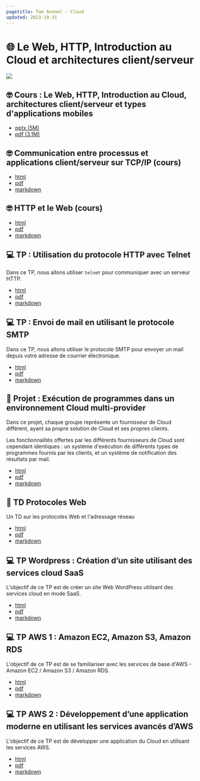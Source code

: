 ```yaml
---
pagetitle: Tom Avenel - Cloud
updated: 2023-10-31
---
```


# 🌐 Le Web, HTTP, Introduction au Cloud et architectures client/serveur

![](/resources/images/cover/cloud.jpg)

## 🤓 Cours : Le Web, HTTP, Introduction au Cloud, architectures client/serveur et types d'applications mobiles

- [pptx (5M)](/cours/cloud/cours-cloud-web.pptx)
- [pdf (3.1M)](/cours/cloud/cours-cloud-web.pdf)

## 🤓 Communication entre processus et applications client/serveur sur TCP/IP (cours)

- [html](/cours/cloud/cours-client-serveur-tcp-ip.html)
- [pdf](/cours/cloud/cours-client-serveur-tcp-ip.pdf)
- [markdown](/cours/cloud/cours-client-serveur-tcp-ip.md)

## 🤓 HTTP et le Web (cours)

- [html](/cours/cloud/cours-http-web.html)
- [pdf](/cours/cloud/cours-http-web.pdf)
- [markdown](/cours/cloud/cours-http-web.md)

## 💻 TP : Utilisation du protocole HTTP avec Telnet

Dans ce TP, nous allons utiliser `telnet` pour communiquer avec un serveur HTTP.

- [html](/cours/cloud/exo-telnet_http.html)
- [pdf](/cours/cloud/exo-telnet_http.pdf)
- [markdown](/cours/cloud/exo-telnet_http.md)

## 💻 TP : Envoi de mail en utilisant le protocole SMTP

Dans ce TP, nous allons utiliser le protocole SMTP pour envoyer un mail depuis votre adresse de courrier électronique.

- [html](/cours/cloud/exo-smtp.html)
- [pdf](/cours/cloud/exo-smtp.pdf)
- [markdown](/cours/cloud/exo-smtp.md)

## 📌 Projet : Exécution de programmes dans un environnement Cloud multi-provider

Dans ce projet, chaque groupe représente un fournisseur de Cloud différent, ayant sa propre solution de Cloud et ses propres clients.

Les fonctionnalités offertes par les différents fournisseurs de Cloud sont cependant identiques : un système d'exécution de différents types de programmes fournis par les clients, et un système de notification des résultats par mail.

- [html](/cours/cloud/projet-multi-cloud.html)
- [pdf](/cours/cloud/projet-multi-cloud.pdf)
- [markdown](/cours/cloud/projet-multi-cloud.md)

## 📝 TD Protocoles Web

Un TD sur les protocoles Web et l'adressage réseau

- [html](/cours/cloud/protocoles-web-td.html)
- [pdf](/cours/cloud/protocoles-web-td.pdf)
- [markdown](/cours/cloud/protocoles-web-td.md)

## 💻 TP Wordpress : Création d’un site utilisant des services cloud SaaS

L'objectif de ce TP est de créer un site Web WordPress utilisant des services cloud en mode SaaS.

- [html](/cours/cloud/tp_wordpress.html)
- [pdf](/cours/cloud/tp_wordpress.pdf)
- [markdown](/cours/cloud/tp_wordpress.md)

## 💻 TP AWS 1 : Amazon EC2, Amazon S3, Amazon RDS

L'objectif de ce TP est de se familiariser avec les services de base d'AWS - Amazon EC2 / Amazon S3 / Amazon RDS.

- [html](/cours/cloud/tp_aws-1.html)
- [pdf](/cours/cloud/tp_aws-1.pdf)
- [markdown](/cours/cloud/tp_aws-1.md)

## 💻 TP AWS 2 : Développement d’une application moderne en utilisant les services avancés d’AWS

L'objectif de ce TP est de développer une application du Cloud en utilisant les services AWS.

- [html](/cours/cloud/tp_aws-2.html)
- [pdf](/cours/cloud/tp_aws-2.pdf)
- [markdown](/cours/cloud/tp_aws-2.md)

